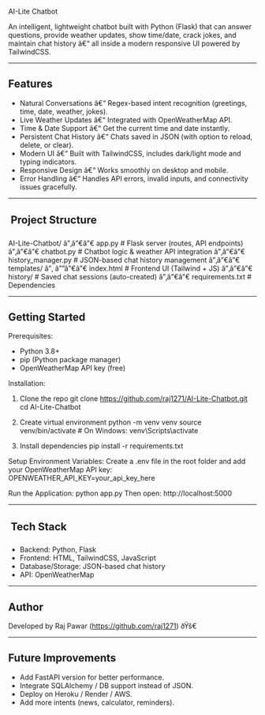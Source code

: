  AI-Lite Chatbot  

An intelligent, lightweight chatbot built with Python (Flask) that can answer questions, provide weather updates, show time/date, crack jokes, and maintain chat history â€“ all inside a modern responsive UI powered by TailwindCSS.  

------------------------------------------------------------
 Features
------------------------------------------------------------
- Natural Conversations â€“ Regex-based intent recognition (greetings, time, date, weather, jokes).
- Live Weather Updates â€“ Integrated with OpenWeatherMap API.
- Time & Date Support â€“ Get the current time and date instantly.
- Persistent Chat History â€“ Chats saved in JSON (with option to reload, delete, or clear).
- Modern UI â€“ Built with TailwindCSS, includes dark/light mode and typing indicators.
- Responsive Design â€“ Works smoothly on desktop and mobile.
- Error Handling â€“ Handles API errors, invalid inputs, and connectivity issues gracefully.  

------------------------------------------------------------
 Project Structure
------------------------------------------------------------
AI-Lite-Chatbot/
â”‚â”€â”€ app.py              # Flask server (routes, API endpoints)
â”‚â”€â”€ chatbot.py          # Chatbot logic & weather API integration
â”‚â”€â”€ history_manager.py  # JSON-based chat history management
â”‚â”€â”€ templates/
â”‚   â””â”€â”€ index.html      # Frontend UI (Tailwind + JS)
â”‚â”€â”€ history/            # Saved chat sessions (auto-created)
â”‚â”€â”€ requirements.txt    # Dependencies  

------------------------------------------------------------
 Getting Started
------------------------------------------------------------
Prerequisites:
- Python 3.8+
- pip (Python package manager)
- OpenWeatherMap API key (free)

Installation:
1. Clone the repo
   git clone https://github.com/raj1271/AI-Lite-Chatbot.git
   cd AI-Lite-Chatbot

2. Create virtual environment
   python -m venv venv
   source venv/bin/activate   # On Windows: venv\Scripts\activate

3. Install dependencies
   pip install -r requirements.txt

Setup Environment Variables:
Create a .env file in the root folder and add your OpenWeatherMap API key:
   OPENWEATHER_API_KEY=your_api_key_here

Run the Application:
   python app.py
Then open: http://localhost:5000  

------------------------------------------------------------
 Tech Stack
------------------------------------------------------------
- Backend: Python, Flask
- Frontend: HTML, TailwindCSS, JavaScript
- Database/Storage: JSON-based chat history
- API: OpenWeatherMap  

------------------------------------------------------------
 Author
------------------------------------------------------------
Developed by Raj Pawar (https://github.com/raj1271) ðŸš€  

------------------------------------------------------------
 Future Improvements
------------------------------------------------------------
- Add FastAPI version for better performance.
- Integrate SQLAlchemy / DB support instead of JSON.
- Deploy on Heroku / Render / AWS.
- Add more intents (news, calculator, reminders).  